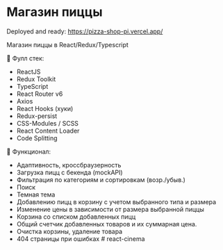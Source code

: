 # Магазин пиццы

Deployed and ready: https://pizza-shop-pi.vercel.app/

Магазин пиццы в React/Redux/Typescript

📝 Фулл стек:

- ReactJS
- Redux Toolkit
- TypeScript
- React Router v6
- Axios
- React Hooks (хуки)
- Redux-persist
- CSS-Modules / SCSS
- React Content Loader
- Code Splitting


📝 Функционал:

- Адаптивность, кроссбраузерность
- Загрузка пицц с бекенда (mockAPI)
- Фильтрация по категориям и сортировкам (возр./убыв.)
- Поиск
- Темная тема
- Добавлению пицц в корзину с учетом выбранного типа и размера
- Изменение цены в зависимости от размера выбранной пиццы
- Корзина со списком добавленных пицц
- Общий счетчик добавленных товаров и их суммарная цена.
- Очистка корзины, удаление товара
- 404 страницы при ошибках
#   r e a c t - c i n e m a  
 